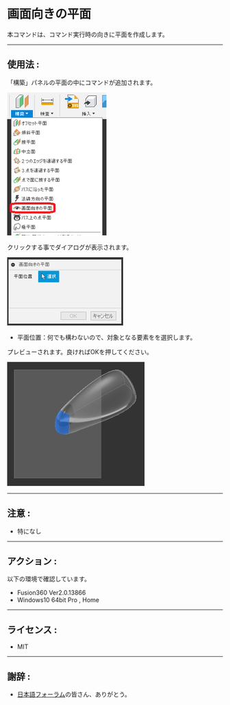 # **画面向きの平面**

本コマンドは、コマンド実行時の向きに平面を作成します。

---

## **使用法** :

「構築」パネルの平面の中にコマンドが追加されます。

![Alt text](./resources_readme/menu.png)

クリックする事でダイアログが表示されます。

![Alt text](./resources_readme/dialog.png)
+ 平面位置：何でも構わないので、対象となる要素をを選択します。


プレビューされます。良ければOKを押してください。

![Alt text](./resources_readme/exec.png)

---

## **注意** :

- 特になし

---

## **アクション** :

以下の環境で確認しています。

- Fusion360 Ver2.0.13866
- Windows10 64bit Pro , Home

---

## **ライセンス** :

- MIT

---

## 謝辞 :

- [日本語フォーラム](https://forums.autodesk.com/t5/fusion-360-ri-ben-yu/bd-p/707)の皆さん、ありがとう。